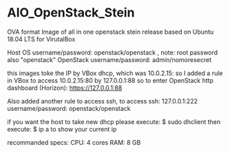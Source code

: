 # AIO_OpenStack_Stein
OVA format Image of all in one openstack stein release based on Ubuntu 18.04 LTS for VirutalBox

Host OS username/password: openstack/openstack , note: root password also "openstack"
OpenStack username/password: admin/nomoresecret

this images toke the IP by VBox dhcp, which was 10.0.2.15:
so I added a rule in VBox to access 10.0.2.15:80 by 127.0.0.1:88
so to enter OpenStack http dashboard (Horizon):
https://127.0.0.1:88

Also added another rule to access ssh, to access ssh:
127.0.0.1:222
username/password: openstack/openstack

if you want the host to take new dhcp please execute:
$ sudo dhclient
then execute:
$ ip a
to show your current ip

recommanded specs:
CPU: 4 cores
RAM: 8 GB
